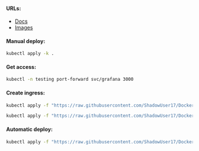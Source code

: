 #### URLs:
- [Docs](https://grafana.com/docs/grafana/latest/)
- [Images](https://hub.docker.com/r/grafana/grafana/tags)

#### Manual deploy:
```bash
kubectl apply -k .
```

#### Get access:
```bash
kubectl -n testing port-forward svc/grafana 3000
```

#### Create ingress:
```bash
kubectl apply -f "https://raw.githubusercontent.com/ShadowUser17/DockerTemplates/master/K8S/grafana/ingress-nginx.yml"
```
```bash
kubectl apply -f "https://raw.githubusercontent.com/ShadowUser17/DockerTemplates/master/K8S/grafana/ingress-istio.yml"
```

#### Automatic deploy:
```bash
kubectl apply -f "https://raw.githubusercontent.com/ShadowUser17/DockerTemplates/master/K8S/grafana/fluxcd-deploy.yml"
```
